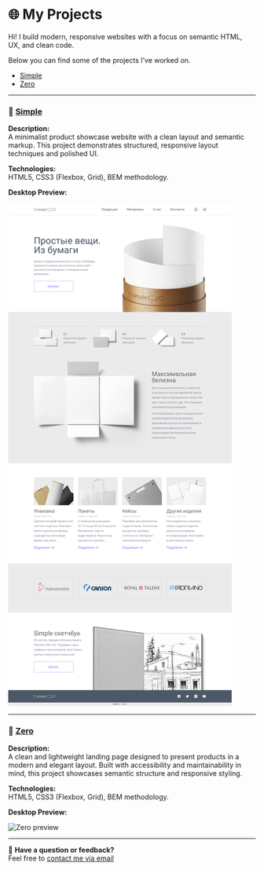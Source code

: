 # 🌐 My Projects

Hi! I build modern, responsive websites with a focus on semantic HTML, UX, and clean code.

Below you can find some of the projects I’ve worked on.

 - [Simple](#Simple)
 - [Zero](#Zero)

---

### 🧱 [Simple](https://ilya33-s.github.io/Portfolio/Simple/)
**Description:**  
A minimalist product showcase website with a clean layout and semantic markup. This project demonstrates structured, responsive layout techniques and polished UI.

**Technologies:**  
HTML5, CSS3 (Flexbox, Grid), BEM methodology.

**Desktop Preview:**

![Simple preview](Simple/Preview_Desktop.png)

---

### 🎨 [Zero](https://ilya33-s.github.io/Portfolio/Zero/)
**Description:**  
A clean and lightweight landing page designed to present products in a modern and elegant layout. Built with accessibility and maintainability in mind, this project showcases semantic structure and responsive styling.

**Technologies:**  
HTML5, CSS3 (Flexbox, Grid), BEM methodology.

**Desktop Preview:**

![Zero preview](Zero/Preview_Desktop.png)

---

💬 **Have a question or feedback?**  
Feel free to [contact me via email](mailto:ilya.kroft@gmail.com)
